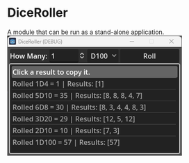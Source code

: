 # DiceRoller
 
A module that can be run as a stand-alone application.
![screenshot of dice roll results](./screenshot.png)